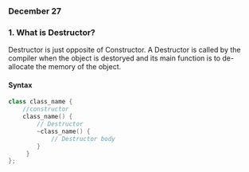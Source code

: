 ### December 27

### 1. What is Destructor? 
Destructor is just opposite of Constructor. A Destructor is called by the compiler when the object is destoryed and its main function is to de-allocate the memory of the object. 

#### Syntax

```cpp
class class_name {
    //constructor
    class_name() {
        // Destructor
        ~class_name() {
            // Destructor body
        }
     }
};
```